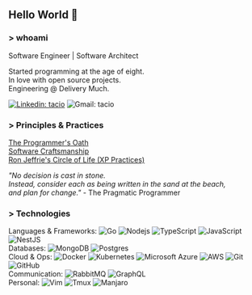 ## Hello World 👋

### > whoami

Software Engineer | Software Architect

Started programming at the age of eight. <br>
In love with open source projects. <br>
Engineering @ Delivery Much.

[![Linkedin: tacio](https://img.shields.io/badge/-Linkedin-blue?style=flat-square&logo=Linkedin&logoColor=white&link=https://www.linkedin.com/in/taciomcosta/)](https://www.linkedin.com/in/taciomcosta/)
![Gmail: tacio](https://img.shields.io/badge/Gmail-D14836?style=flat&logo=gmail&logoColor=white&link=mailto://taciomcosta@gmail.com)

### > Principles & Practices

[The Programmer's Oath](https://blog.cleancoder.com/uncle-bob/2015/11/18/TheProgrammersOath.html) <br>
[Software Craftsmanship](https://manifesto.softwarecraftsmanship.org/) <br>
[Ron Jeffrie's Circle of Life (XP Practices)](https://agiletools.files.wordpress.com/2019/02/fig2.png)


*"No decision is cast in stone. <br>
Instead, consider each as being written in the sand at the beach, <br>
and plan for change."* - The Pragmatic Programmer <br>

### > Technologies

Languages & Frameworks:
![Go](https://img.shields.io/badge/Go-00ADD8?style=flat&logo=go&logoColor=white)
![Nodejs](https://img.shields.io/badge/-Nodejs-339933?style=flat-square&logo=Node.js&logoColor=white)
![TypeScript](https://img.shields.io/badge/-TypeScript-007ACC?style=flat-square&logo=typescript&logoColor=white)
![JavaScript](https://img.shields.io/badge/-JavaScript-black?style=flat-square&logo=javascript)
![NestJS](https://img.shields.io/badge/-NestJS-E0234E?style=flat-square&logo=nestjs&logoColor=white)
<br> Databases:
![MongoDB](https://img.shields.io/badge/-MongoDB-black?style=flat-square&logo=mongodb)
![Postgres](	https://img.shields.io/badge/PostgreSQL-316192?style=flat&logo=postgresql&logoColor=white)
<br> Cloud & Ops:
![Docker](https://img.shields.io/badge/-Docker-2496ED?style=flat-square&logo=docker&logoColor=white)
![Kubernetes](https://img.shields.io/badge/Kubernetes-1793D1?style=flat&logo=kubernetes&logoColor=white)
![Microsoft Azure](https://img.shields.io/badge/Microsoft%20Azure-0089D6?style=flat-square&logo=microsoft-azure&logoColor=white)
![AWS](https://img.shields.io/badge/Amazon_AWS-232F3E?style=flat&logo=amazon-aws&logoColor=white)
![Git](https://img.shields.io/badge/-Git-black?style=flat-square&logo=git)
![GitHub](https://img.shields.io/badge/-GitHub-181717?style=flat-square&logo=github)
<br> Communication:
![RabbitMQ](https://img.shields.io/badge/RabbitMQ-orange?style=flat&logo=rabbitmq&logoColor=white)
![GraphQL](https://img.shields.io/badge/GraphQL-316192?style=flat&logo=graphql&logoColor=pink)
<br> Personal:
![Vim](https://img.shields.io/badge/Vim-green?style=flat&logo=vim&logoColor=white)
![Tmux](https://img.shields.io/badge/Tmux-FFFFFF?style=flat&logo=tmux&logoColor=green)
![Manjaro](https://img.shields.io/badge/Manjaro-black?style=flat&logo=manjaro&logoColor=green)
<!--
TODO

--!>
